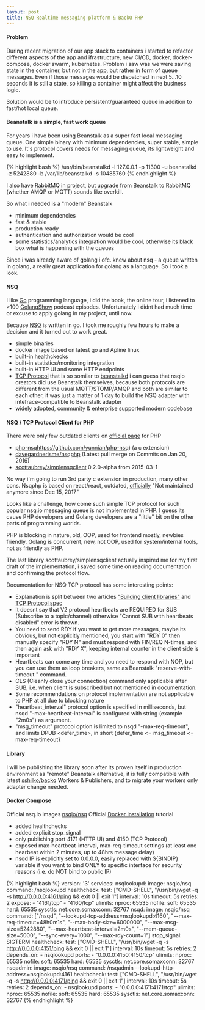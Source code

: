 ```yaml
---
layout: post
title: NSQ Realtime messaging platform & BackQ PHP
---
```


#### Problem

During recent migration of our app stack to containers i started to
refactor different aspects of the app and ifrastructure, new CI/CD, 
docker, docker-compose, docker swarm, kubernetes. 
Problem i saw was we were saving state in the container, but not in the app, but rather 
in form of queue messages. Even if those messages would be dispatched in next 5...10 seconds
it is still a state, so killing a container might affect the business logic.

Solution would be to introduce persistent/guaranteed queue in addition to fast/hot local queue.

#### Beanstalk is a simple, fast work queue

For years i have been using Beanstalk as a super fast local messaging queue.
One simple binary with minimum dependencies, super stable, simple to use.
It's protocol covers needs for messaging queue, its lightweight and easy to implement.

{% highlight bash %}
/usr/bin/beanstalkd -l 127.0.0.1 -p 11300 -u beanstalkd -z 5242880 -b /var/lib/beanstalkd -s 10485760 
{% endhighlight %}

I also have [RabbitMQ](http://www.rabbitmq.com) in project, but upgrade from Beanstalk to RabbitMQ (whether AMQP or MQTT)
sounds like overkill.

So what i needed is a "modern" Beanstalk
- minimum dependencies
- fast & stable
- production ready
- authentication and authorization would be cool
- some statistics/analytics integration would be cool, otherwise its black box what is happening with the queues

Since i was already aware of golang i ofc. knew about nsq - a queue written in golang, a really great application for golang as a language.
So i took a look.

#### NSQ

I like [Go](https://golang.org) programming language, i did the book, the online tour, 
i listened to >100 [GolangShow](http://golangshow.com) podcast episodes.
Unfortunately i didnt had much time or excuse to apply golang in my project, 
until now.

Because [NSQ](http://nsq.io) is written in go.
I took me roughly few hours to make a decision and it turned out to work great.

- simple binaries
- docker image based on latest go and Apline linux
- built-in healthckecks
- built-in statistics/monitoring integration
- built-in HTTP UI and some HTTP endpoints
- [TCP Protocol](http://nsq.io/clients/tcp_protocol_spec.html) that is so somilar to [beanstalkd](https://github.com/kr/beanstalkd/blob/master/doc/protocol.txt)
i can guess that nsqio creators did use Beanstalk themselves, because both protocols are different from the usual MQTT/STOMP/AMQP
and both are similar to each other, it was just a matter of 1 day to build the NSQ adapter with intefrace-compatible to Beanstalk adapter 
- widely adopted, community & enterprise supported modern codebase

#### NSQ / TCP Protocol Client for PHP

There were only few outdated clients on [official page](http://nsq.io/clients/client_libraries.html) for PHP

- [php-nsq]()https://github.com/yunnian/php-nsq) (a c extension)
- [davegardnerisme/nsqphp](https://github.com/davegardnerisme/nsqphp) (Latest pull merge on Commits on Jan 20, 2016)
- [scottaubrey/simplensqclient](https://packagist.org/packages/scottaubrey/simplensqclient) 0.2.0-alpha from 2015-03-1

No way i'm going to run 3rd party c extension in production, many other cons.
Nsqphp is based on react/react, outdated, [officially](https://github.com/davegardnerisme/nsqphp/commit/5f0cd9d4308e15e7146c985a4f39ae33b7a6c288) "Not maintained anymore since Dec 15, 2017"

Looks like a challenge, how come such simple TCP protocol for such popular nsq.io messaging queue is not implemented in PHP.
I guess its cause PHP developers and Golang developers are a "little" bit on the other parts of programming worlds.

PHP is blocking in nature, old, OOP, used for frontend mostly, newbies friendly.
Golang is concurrent, new, not OOP, used for system/internal tools, not as friendly as PHP.

The last library scottaubrey/simplensqclient actually inspired me for my first draft of the implementation,
i saved some time on reading documentation and confirming the protocol flow.

Documentation for NSQ TCP protocol has some interesting points:

- Explanation is split between two articles ["Building client libraries"](http://nsq.io/clients/building_client_libraries.html) and [TCP Protocol spec](http://nsq.io/clients/tcp_protocol_spec.html)
- It doesnt say that V2 protocol heartbeats are REQUIRED for SUB (Subscribe to a topic/channel) otherwise 
"Cannot SUB with heartbeats disabled" error is thrown.
- You need to send RDY if you want to get more messages, maybe its obvious, but not explicitly mentioned,
you start with "RDY 0" then manually specify "RDY N" and must respond with FIN/REQ N-times, and then again ask with "RDY X",
keeping internal counter in the client side is important
- Heartbeats can come any time and you need to respond with NOP, but you can use them as loop breakers, 
same as Beanstalk "reserve-with-timeout <seconds>" command.
- CLS (Cleanly close your connection) command only applicable after SUB, i.e. when client is subscribed but not mentioned in documentation.
- Some recommendations on protocol implementation are not applicable to PHP at all due to blocking nature
- "heartbeat_interval" protocol option is specified in milliseconds, but nsqd "-max-heartbeat-interval" is configured with string (example "2m0s") as argument.
- "msg_timeout" protocol option is limited to nsqd "-max-req-timeout", and limits DPUB <defer_time>, in short {defer_time <= msg_timeout <= max-req-timeout}

#### Library

I will be publishing the library soon after its proven itself in production environment as "remote" Beanstalk alternative,
it is fully compatible with latest [sshilko/backq](https://github.com/sshilko/backq) Workers & Publishers, and to migrate your workers only adapter change needed.

#### Docker Compose 

Official nsq.io images [nsqio/nsq](https://hub.docker.com/r/nsqio/nsq/)
Official [Docker installation](http://nsq.io/deployment/docker.html) tutorial

- added healthchecks
- added explicit stop_signal
- only publishing port 4171 (HTTP UI) and 4150 (TCP Protocol)
- exposed max-heartbeat-interval, max-req-timeout settings (at least one hearbeat within 2 minutes, up to 48hrs message delay)
- nsqd IP is explicitly set to 0.0.0.0, easily replaced with ${BINDIP} variable if you want to bind ONLY to specific interface
for security reasons (i.e. do NOT bind to public IP)
 
{% highlight bash %}
version: '3'
services:
  nsqlookupd:
    image: nsqio/nsq
    command: /nsqlookupd
    healthcheck:
      test: ["CMD-SHELL", "/usr/bin/wget -q -s http://0.0.0.0:4161/ping && exit 0 || exit 1"]
      interval: 10s
      timeout: 5s
      retries: 2
    expose:
      - "4161/tcp"
      - "4160/tcp"
    ulimits:
      nproc: 65535
      nofile:
        soft: 65535
        hard: 65535
    sysctls:
      net.core.somaxconn: 32767
  nsqd:
    image: nsqio/nsq
    command: ["/nsqd",
              "--lookupd-tcp-address=nsqlookupd:4160",
              "--max-req-timeout=48h0m1s",
              "--max-body-size=6000000",
              "--max-msg-size=5242880",
              "--max-heartbeat-interval=2m0s",
              "--mem-queue-size=5000",
              "--sync-every=1000",
              "--max-rdy-count=1"]
    stop_signal: SIGTERM
    healthcheck:
      test: ["CMD-SHELL", "/usr/bin/wget -q -s http://0.0.0.0:4151/ping && exit 0 || exit 1"]
      interval: 10s
      timeout: 5s
      retries: 2
    depends_on:
      - nsqlookupd
    ports:
      - "0.0.0.0:4150:4150/tcp"
    ulimits:
      nproc: 65535
      nofile:
        soft: 65535
        hard: 65535
    sysctls:
      net.core.somaxconn: 32767
  nsqadmin:
    image: nsqio/nsq
    command: /nsqadmin --lookupd-http-address=nsqlookupd:4161
    healthcheck:
      test: ["CMD-SHELL", "/usr/bin/wget -q -s http://0.0.0.0:4171/ping && exit 0 || exit 1"]
      interval: 10s
      timeout: 5s
      retries: 2
    depends_on:
      - nsqlookupd
    ports:
      - "0.0.0.0:4171:4171/tcp"
    ulimits:
      nproc: 65535
      nofile:
        soft: 65535
        hard: 65535
    sysctls:
      net.core.somaxconn: 32767
{% endhighlight %}
